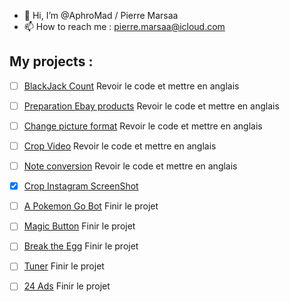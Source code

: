- 👋 Hi, I’m @AphroMad / Pierre Marsaa
- 📫 How to reach me : pierre.marsaa@icloud.com


## My projects : 
- [ ] [BlackJack Count](https://github.com/AphroMad/Blackjack_count "BlackJack") Revoir le code et mettre en anglais 
- [ ] [Preparation Ebay products](https://github.com/AphroMad/Prepa_photo_produit "Preparation Ebay products") Revoir le code et mettre en anglais 
- [ ] [Change picture format](https://github.com/AphroMad/JPG-to-PNG "Format") Revoir le code et mettre en anglais 
- [ ] [Crop Video](https://github.com/AphroMad/Croping_video "CropVideo") Revoir le code et mettre en anglais 
- [ ] [Note conversion](https://github.com/AphroMad/Piano-Guitar-Ukulele-Conversion "Note conversion ") Revoir le code et mettre en anglais 
- [X] [Crop Instagram ScreenShot](https://github.com/AphroMad/Crop-Instagram "Crop Instagram ScreenShot")
- [ ] [A Pokemon Go Bot](https://github.com/AphroMad/PoGo-Adb "PoGo Bot") Finir le projet 
- [ ] [Magic Button](https://github.com/AphroMad/Magic-Button "Magic Button") Finir le projet 
- [ ] [Break the Egg](https://github.com/AphroMad/Break-the-Egg "Break the Egg") Finir le projet 
- [ ] [Tuner](https://github.com/AphroMad/Tuner "Click me") Finir le projet 
- [ ] [24 Ads](https://github.com/AphroMad/24Ads "Click me") Finir le projet 


